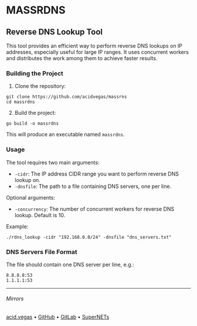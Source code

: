 # MASSRDNS

## Reverse DNS Lookup Tool

This tool provides an efficient way to perform reverse DNS lookups on IP addresses, especially useful for large IP ranges. It uses concurrent workers and distributes the work among them to achieve faster results.

### Building the Project

1. Clone the repository:

```
git clone https://github.com/acidvegas/massrns
cd massrdns
```

2. Build the project:

```
go build -o massrdns
```

This will produce an executable named `massrdns`.

### Usage

The tool requires two main arguments:

- `-cidr`: The IP address CIDR range you want to perform reverse DNS lookup on.
- `-dnsfile`: The path to a file containing DNS servers, one per line.

Optional arguments:

- `-concurrency`: The number of concurrent workers for reverse DNS lookup. Default is 10.

Example:

```
./rdns_lookup -cidr "192.168.0.0/24" -dnsfile "dns_servers.txt"
```

### DNS Servers File Format

The file should contain one DNS server per line, e.g.:

```
8.8.8.8:53
1.1.1.1:53
```

___

###### Mirrors
[acid.vegas](https://git.acid.vegas/massrdns) • [GitHub](https://github.com/acidvegas/massrdns) • [GitLab](https://gitlab.com/acidvegas/massrdns) • [SuperNETs](https://git.supernets.org/acidvegas/massrdns)
